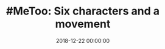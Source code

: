 ---
_external_link: https://www.livemint.com/Companies/FubviKWvPplIsfzYv9w4iP/MeToo-Six-characters-and-a-movement.html
archived_url: https://web.archive.org/web/20210616205827/https://www.livemint.com/Companies/FubviKWvPplIsfzYv9w4iP/MeToo-Six-characters-and-a-movement.html
article: 'Keith Houston, in his 2014 book Shady Characters: The Secret Life of Punctuation,
  Symbols, and Other Typographical Marks, narrates how the story of the hashtag starts
  in the 14th century with the Latin term Libra Pondo, meaning "pound in weight".
  This was abbreviated to lb and drawn with a bar across the top of both letters,
  to indicate that the I and b were connected. "As people wrote this faster and faster,
  it evolved into the hash symbol," Houston explains. In the late 17th century, Newton
  was using the "lb" contraction generously, and Houston offers photographic evidence
  of an elegant scrawl by Newton to illustrate when it started resembling what we
  now call the hashtag. This versatile symbol--used to indicate everything from weight,
  numbers, a sharp musical note, and spaces between words by copy editors--found renewed
  purpose on the internet a decade ago. When open-source advocate Chris Messina first
  proposed vertical groupings of messages and trends on Twitter by means of the hashtag
  in 2007 (he wanted a sign that could be input from a low-tech mobile phone) it was
  dismissed as something for nerds. Today this tagging system is the soul food of
  Twitter and other social media platforms. In the last half-a-decade, apart from
  facilitating several successful corporate campaigns--#ShareACoke, #LikeAGirl, #TouchThePickle--the
  hashtag has become a globally recognized symbol of social crusades. But even at
  a time hashtag campaigns are ubiquitous, the reach, recall and socio-political ramifications
  of #MeToo have been unprecedented, at least in urban India. It is #OccupyWallStreet
  and #IceBucketChallenge rolled into one. While we cant say for sure if it would
  have been as successful had it been called, say, #WomenSpeakOut or #CallingOutPatriarchy,
  we do know #MeToos driving force has been its crisp coinage that evokes a sense
  of community and collective empathy. To rewind from the #MeToo juggernaut of 2018:
  The MeToo movement was founded by American civil rights activist Tarana Burke in
  2006. In 2017, the hashtag went viral--and reached the rest of the world--after
  actor Alyssa Milano posted a tweet encouraging others to say "Me Too". Its worth
  noting that #MeToo became viral after a celebrity chipped in--and accepting that
  this is the nature of most contemporary campaigns. Subsequently, its high points
  have been marked by the role of champions of all kinds. #MeToo scaled up in India
  after 25 September 2018, when Bollywood actor Tanushree Dutta accused Nana Patekar
  of sexually harassing her on the sets of a movie 10 years ago. A few days later,
  comedian Mahima Kukreja shared her #MeToo story on Twitter, alleging fellow comedian
  Utsav Chakraborty had sent her unsolicited photos of his penis. Things gathered
  momentum when the very next day, Sandhya Menon, a freelance journalist based in
  Bengaluru, shared accounts of incidents of sexual harassment by editors at newspapers
  she had worked in--former DNA and The Times of India (TOI) editor-in-chief Gautam
  Adhikari and K.R. Sreenivas, resident editor (Hyderabad) of TOI. While Adhikari
  quit the think tank Centre for American Progress, Sreenivas too resigned after Menon
  and six other women sent a petition to Bennett Coleman and Co. Ltd, the owner of
  The Times of India. Kukreja and Menons accounts encouraged more women to share their
  stories across entertainment, journalism, art, law, education and advertising. An
  inflection point, one that propelled #MeToo out of social media to Page 1 and primetime,
  was when Lounge columnist Priya Ramani (disclosure: she is my former editor), posted
  that tweet. On 8 October, after another day of women sharing their #MeToo stories
  on Twitter, she posted a story shed written for Vogue.in a year earlier, when the
  Harvey Weinstein scandal had broken. "I began this piece with my MJ Akbar story.
  Never named him because he didnt ''do anything. Lots of women have worse stories
  about this predator--maybe theyll share." It ended with: "Well get you all one day."
  A few days later, The Wire published journalist Ghazala Wahabs on-record account
  of sexual harassment by Akbar, a celebrated former journalist and editor. Five days
  after Wahabs account, and nine days after Ramanis tweet, Akbar resigned from his
  post as minister of state for external affairs. In a statement he said "...a sea
  of innuendo, speculation and abusive diatribe has been built around something that
  never happened". Akbars criminal defamation case against Ramani was another inflection
  point. With the matter sub judice, when Ramani couldnt file her column for the 20
  October issue of Lounge, we responded by running #IamWithPriya in place of her weekly
  column. I believe that more than the four words, it was the punctuation that was
  the statement. Newtons scrawl now stood for the weight of a collective. One of the
  arguments against this three-month #MeToo wave has been that Dalit and Bahujan voices
  havent been adequately represented in what has largely been an urban, elite movement.
  It was Raya Sarkar, then a 24-year-old law student at the University of California,
  who kick-started the Indian arm of #MeToo last year when she published a list of
  alleged sexual predators in academia. Her LoSHA (List of Sexual Harassers in Academia)
  effort was radical. Sarkar, who identifies as Bahujan, said in an interview to Mint
  in October that she doesnt mind how the movement is framed as long as it acknowledges
  her labour. She stressed its place in a continuum. "I would like to credit Bhanvari
  Devi for igniting the #MeToo movement years ago," she said on email, referring to
  the the case surrounding a Rajasthani social workers gang-rape by five upper caste
  men in 1992 for trying to stop a child marriage. "Because of her we have the legal
  recourses to sexual harassment we have today. Due process failed her and she awaits
  justice even today." As #MeToo slowly loses its primetime spot in public consciousness,
  an important thing to remember is that it is an umbrella term. Countless editorials
  have tried to lay this out through the year and, yet, every so often, I hear grouses
  from men about "distinguishing the nature of the offence" and "the ease of anonymity".
  And the throwaway statement that they now feel "afraid" to talk to women. Do feel
  afraid. #MeToo is an invisible spectre, present even when it is not. In fact, when
  Ramani posted that tweet, she did not use #MeToo but instead she ended it with #ulti
  (vomit). Some might say its the same. #MeToo is an umbrella that goes from a seemingly
  innocuous, "Youre very dressed up today" to pinning a colleague against a hotel
  room wall against her will. The laissez-faire nature of the movement has given it
  both volume and opened it up for scepticism. Anonymous allegations cut both ways.
  For the survivors, it allows a forum to share stories without fear of renewed trauma
  or social and professional repercussions. For the accused and their defendants,
  it makes it easier to dismiss the allegations. Last week, Indias most-valued contemporary
  artist Subodh Gupta categorically denied a series of anonymous allegations against
  him posted by the Instagram account Scene and Herd. In response to an anonymous
  allegation against him, photographer Pablo Bartholomew said in a statement, "With
  no other context, timeline and explanation beyond the account of the anonymous persons
  story, it makes it quite worrisome that anyone can name and be anonymous, with lack
  of answerability or fact. With no facts presented, I am at loss to address or respond
  to the stated accusation..." In an email to me, Bartholomew has complained about
  "the unfair example of juxtaposing the anonymous allegations against me (not sexual
  in nature) with those who have been accused of severe sexual harassment". Bartholomew
  is on fair ground, except that #MeToo is about breaking the ground. Anonymity is
  a valid recourse for feminist or marginal movements worldwide (what is political
  graffiti, after all?). The American feminist collective for women artists, Guerrilla
  Girls, wear gorilla masks to retain their anonymity and "to keep the focus on the
  issue and away from our personalities". Last week, at a lecture performance at the
  Kochi-Muziris Biennale, Indias largest art event, their video work titled The Guerrilla
  Girls Guide to Behaving Badly told women to "be a creative complainer" and "be a
  professional complainer". It also advised them to "be anonymous". There has been
  collateral damage to women too. Director Shazia Iqbals film Bebaak was dropped by
  the Mumbai Film Festival because Anurag Kashyap was one of its producers. "As a
  survivor of child abuse, several sexual assaults and harassment at workplace, I
  find it really odd, discomforting, unfair and traumatizing to be at the receiving
  end of the most powerful feminist moment of our times," she wrote. "Sorry [festival]
  board members, you missed standing by the #MeToo movement by a mile." Its useful
  to look at the MeToo movement in terms of economist Joseph Schumpeters idea of "creative
  destruction". He describes it as a process that "incessantly revolutionizes the
  economic structure from within, incessantly destroying the old one, incessantly
  creating a new one". #MeToo is a crisis of gender--an inevitable outcome of years
  of building patriarchal capital. It was bound to be gloriously destructive. Some
  long-term changes have been put in motion. But only applauding the formal developments
  discredits the movement. There is bad news, sure. Many of the men called out are
  slowly being rehabilitated without disclosures on how internal investigations were
  carried out and what was revealed. Netflix, for instance, said it would stick with
  the team behind the show Sacred Games for a second season after an independent investigation
  into allegations of sexual harassment against individuals involved with the show.
  Riyas Komu, a co-founder of the Kochi-Muziris Biennale, who has a series of anonymous
  allegations against him, was seen near the art event earlier this month. He was
  fondly remembered and "missed" in the formal opening address, prompting a spontaneous
  mini-movement at the festival. But these are not failures of the #MeToo movement.
  These are failures of systems of addressal and correction--the institutional, the
  corporate, the legal and so on that are expected to rise to action now. The true
  success of #MeToo is that womens stories have moved from the personal to the powerful
  to the political. Its greatest achievement isnt the men who lost their jobs or even
  their public shaming or the men and women who have been revealed as closet misogynists,
  but the fundamental shift in what isnt acceptable. Its true success is that women
  have the language to speak out. While not many women might raise their hands in
  a room if asked "Have you been sexually assaulted?" they can now raise their hands
  when asked "Do you have a #MeToo story to share?" The MeToo hashtag has given women
  a vocabulary that acts as an arsenal. The hashtag is a versatile weapon. In chess,
  it represents a move that results in a checkmate. Subscribe to Mint Newsletters
  * Enter a valid email * Thank you for subscribing to our newsletter.'
date: '2018-12-22 00:00:00'
description: 'The #MeToo movement is a crisis of genderan inevitable outcome of building
  patriarchal capital. It was bound to be destructive'
headline: '#MeToo: Six characters and a movement'
image:
  focal_point: Smart
original_url: https://www.livemint.com/Companies/FubviKWvPplIsfzYv9w4iP/MeToo-Six-characters-and-a-movement.html
outline_html: "<figure data-vars-mediatype=\"image\"><img alt=\"Men say they now feel\
  \ \u2019afraid\u2019 to talk to women. Do feel afraid. #MeToo is an invisible spectre,\
  \ present even when it is not. Photo: iStock\" data-src=\"https://images.livemint.com/rf/Image-621x414/LiveMint/Period2/2018/12/22/Photos/Home\
  \ Page/metoo2.jpg\" src=\"https://images.livemint.com/rf/Image-621x414/LiveMint/Period2/2018/12/22/Photos/Home%20Page/metoo2.jpg\"\
  ></img>Premium<figcaption>Men say they now feel &rsquo;afraid&rsquo; to talk to\
  \ women. Do feel afraid. #MeToo is an invisible spectre, present even when it is\
  \ not. Photo: iStock</figcaption></figure>\n<p>The #MeToo movement is a crisis of\
  \ genderan inevitable outcome of building patriarchal capital. It was bound to be\
  \ destructive</p>"
outline_img: https://www.google.com/s2/favicons?domain=livemint.com
publication: mint
summary: 'To rewind from the #MeToo juggernaut of 2018: The MeToo movement was founded
  by American civil rights activist Tarana Burke in 2006. "Sorry [festival] board
  members, you missed standing by the #MeToo movement by a mile." Its useful to look
  at the MeToo movement in terms of economist Joseph Schumpeters...'
title: '#MeToo: Six characters and a movement'

---